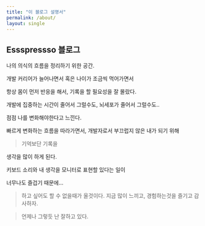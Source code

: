 ```yaml
---
title: "이 블로그 설명서"
permalink: /about/
layout: single
---
```


## Essspressso 블로그

나의 의식의 흐름을 정리하기 위한 공간.

개발 커리어가 늘어나면서 혹은 나이가 조금씩 먹어가면서

항상 몸이 먼저 반응을 해서, 기록을 할 필요성을 잘 몰랐다.

개발에 집중하는 시간이 줄어서 그럴수도, 뇌세포가 줄어서 그럴수도.. 

점점 나를 변화해야한다고 느낀다.

빠르게 변화하는 흐름을 따라가면서, 개발자로서 부끄럽지 않은 내가 되기 위해

> 기억보단 기록을

생각을 많이 하게 된다.

키보드 소리와 내 생각을 모니터로 표현할 있다는 일이

너무나도 즐겁기 때문에...

> 하고 싶어도 할 수 없을때가 올것이다. 지금 많이 느끼고, 경험하는것을 즐기고 감사하자.

> 언제나 그렇듯 난 잘하고 있다.